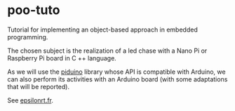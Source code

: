 # poo-tuto

Tutorial for implementing an object-based approach in embedded programming.

The chosen subject is the realization of a led chase with a Nano Pi or Raspberry Pi board in C ++ language. 

As we will use the [piduino](https://github.com/epsilonrt/piduino) library whose API is compatible with Arduino, we can also perform its activities with an Arduino board (with some adaptations that will be reported).

See [epsilonrt.fr](https://epsilonrt.fr/2019/02/programmation-orientee-objets-en-embarque).
